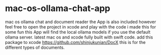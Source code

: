 # mac-os-ollama-chat-app
mac os ollama chat and document reader
the App is also included however feel free to open the project in xcode and play  with the code i made this for some fun this App will find the local ollama models if you use the default ollama server. latest mac os and xcode fully built with swift code.
add this package to xcode https://github.com/shinjukunian/DocX this is for the different types of documents.
